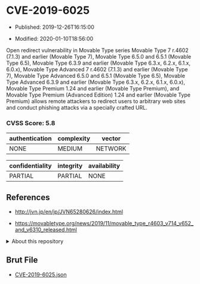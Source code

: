 # CVE-2019-6025

- Published: 2019-12-26T16:15:00

- Modified: 2020-01-10T18:56:00

Open redirect vulnerability in Movable Type series Movable Type 7 r.4602 (7.1.3) and earlier (Movable Type 7), Movable Type 6.5.0 and 6.5.1 (Movable Type 6.5), Movable Type 6.3.9 and earlier (Movable Type 6.3.x, 6.2.x, 6.1.x, 6.0.x), Movable Type Advanced 7 r.4602 (7.1.3) and earlier (Movable Type 7), Movable Type Advanced 6.5.0 and 6.5.1 (Movable Type 6.5), Movable Type Advanced 6.3.9 and earlier (Movable Type 6.3.x, 6.2.x, 6.1.x, 6.0.x), Movable Type Premium 1.24 and earlier (Movable Type Premium), and Movable Type Premium (Advanced Edition) 1.24 and earlier (Movable Type Premium) allows remote attackers to redirect users to arbitrary web sites and conduct phishing attacks via a specially crafted URL.

### CVSS Score: **5.8**

| authentication | complexity | vector |
| --- | --- | --- |
| NONE | MEDIUM | NETWORK |

| confidentiality | integrity | availability |
| --- | --- | --- |
| PARTIAL | PARTIAL | NONE |

## References

* http://jvn.jp/en/jp/JVN65280626/index.html

* https://movabletype.org/news/2019/11/movable_type_r4603_v714_v652_and_v6310_released.html

<details>
<summary>About this repository</summary> 

  This repository is part of the project [Live Hack CVE](https://github.com/Live-Hack-CVE). Main website can be found [www.live-hack.org](https://www.live-hack.org) 
  
  Made by [Sn0wAlice](https://github.com/Sn0wAlice) for the people that care about security and need to have a feed of the latest CVEs. Hope you enjoy it, don't forget to star the repo and follow me on [Twitter](https://twitter.com/Sn0wAlice) and [Github](https://github.com/Sn0wAlice). And that is my [personnal website](https://www.alice-snow.me/)

  - [Home Page](https://github.com/Live-Hack-CVE)
  - [Framework](https://github.com/Live-Hack-CVE/cve-framework)
  - [CVE database](https://github.com/Live-Hack-CVE/full_database)
  - [Changelog](https://github.com/Live-Hack-CVE/Changelog)
</details>

## Brut File

* [CVE-2019-6025.json](https://raw.githubusercontent.com/Live-Hack-CVE/full_database/main/cves/2019/CVE-2019-6025.json)

